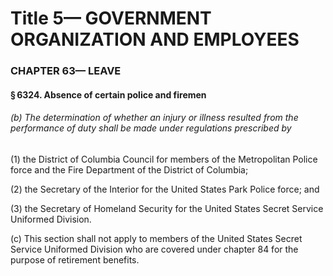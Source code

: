 
# Title 5— GOVERNMENT ORGANIZATION AND EMPLOYEES
### CHAPTER 63— LEAVE
#### § 6324. Absence of certain police and firemen
###### (b) The determination of whether an injury or illness resulted from the performance of duty shall be made under regulations prescribed by

(1) the District of Columbia Council for members of the Metropolitan Police force and the Fire Department of the District of Columbia;

(2) the Secretary of the Interior for the United States Park Police force; and

(3) the Secretary of Homeland Security for the United States Secret Service Uniformed Division.

(c) This section shall not apply to members of the United States Secret Service Uniformed Division who are covered under chapter 84 for the purpose of retirement benefits.
